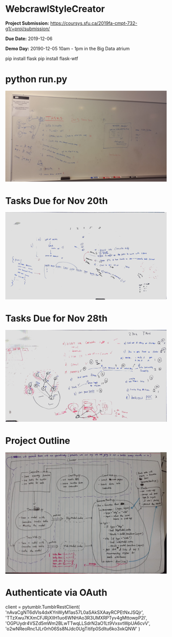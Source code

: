 # WebcrawlStyleCreator

<b>Project Submission:</b> https://coursys.sfu.ca/2019fa-cmpt-732-g1/+proj/submission/

<b>Due Date:</b> 2019-12-06

<b>Demo Day:</b> 20190-12-05 10am - 1pm in the Big Data atrium

pip install flask
pip install flask-wtf
# python run.py

<img src="pictures/Cmpt732ProjectPlan.jpg">

# Tasks Due for Nov 20th
<img src="pictures/CMPT732ProjectPlanWeek2.jpg">

# Tasks Due for Nov 28th
<img src="pictures/CMPT732ProjectPlanWeek3.jpg">

# Project Outline
<img src="pictures/ProjectOutline.jpeg">

# Authenticate via OAuth
client = pytumblr.TumblrRestClient(
	'nAvaCgNT6dVls4dxKYnWyM1as57L0aSAkSXAayRCPEtNxJSQjr',
	'TTzXwu7KXmCFJRjXlIH1uo6WNHAo3R3UMXRPTyv4gMttowpP2l',
	'OGPUydr4VSZd5mWm2BLwTTwqLLSdrN2aO1Lt9VxsvtWpUA6cvV',
	'o2wNReoRnc1JLr0rh06Ss8NJdc0UgTitifp0Sdltu6ko3xkQNW'
)

